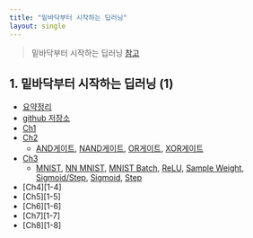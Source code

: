 ```yaml
---
title: "밑바닥부터 시작하는 딥러닝"
layout: single
---
```


> 밑바닥부터 시작하는 딥러닝 [참고][0-1]

## 1. 밑바닥부터 시작하는 딥러닝 (1)
* [요약정리][1-11]
* [github 저장소][1-22]
* [Ch1][1-1]
* [Ch2][1-2]
  * [AND게이트][12-1], [NAND게이트][12-2], [OR게이트][12-3], [XOR게이트][12-4]
* [Ch3][1-3]
  * [MNIST][13-1], [NN MNIST][13-2], [MNIST Batch][13-3], [ReLU][13-4], [Sample Weight][13-5], [Sigmoid/Step][13-6], [Sigmoid][13-7], [Step][13-8]
* [Ch4][1-4]
* [Ch5][1-5]
* [Ch6][1-6]
* [Ch7][1-7]
* [Ch8][1-8]

[0-1]: https://www.mindmeister.com/ko/812276967/_?fullscreen=1
[1-11]: https://nbviewer.org/github/SDRLurker/deep-learning/blob/master/%EB%AA%A9%EC%B0%A8.ipynb
[1-22]: https://github.com/WegraLee/deep-learning-from-scratch
[1-1]: https://docs.google.com/presentation/d/1P5xcmvA_mS4VKhaCIi0pMheV9N1W7_7Y/edit?usp=drive_link&ouid=100029220833717660572&rtpof=true&sd=true
[1-2]: https://docs.google.com/presentation/d/1P4TI9B8ZANCTQqAa3lwPc6rNLcDj_gtg/edit?usp=drive_link&ouid=100029220833717660572&rtpof=true&sd=true
[12-1]: https://colab.research.google.com/drive/1OXpZBLp2tyodK7wCeExKMuwYEqVRa637
[12-2]: https://colab.research.google.com/drive/1OXtDgpn5-FSLvJBawzZp2GpPCdOe5hmB
[12-3]: https://colab.research.google.com/drive/1OZAfhO84T6iPl6ZSBC8g88v6QOvodZIM
[12-4]: https://colab.research.google.com/drive/1OTfdwkNybgRucUaaa1G9WaZfqUn11U7A
[1-3]: https://docs.google.com/presentation/d/1OzU9_2jr3kzIYzEGnYiXoi3ZC_larQ35/edit?usp=drive_link&ouid=100029220833717660572&rtpof=true&sd=true
[13-1]: https://colab.research.google.com/drive/1TKdBPvSt54Uf3sIbZSiRGXrF_H1JhVzb
[13-2]: https://colab.research.google.com/drive/1POVXR6I5TEIMXtFcgVdIUff1lgztAY3r
[13-3]: https://colab.research.google.com/drive/1POnbSI5dJm44ex5vGUxIsEH5hT52AjyB
[13-4]: https://colab.research.google.com/drive/1PTUorKcyN9jYDakEff4vGGoCnI5j6olh
[13-5]: https://colab.research.google.com/drive/1P_P8TDLlQ_KubbuButoUWGvRS5m6rABz
[13-6]: https://colab.research.google.com/drive/1Pc17uMxWQx8Ci3dIar7gYmvSBQi_sJwe
[13-7]: https://colab.research.google.com/drive/1PgovMsHv5oEBe21R2SGXnKS2TDPcc9G9
[13-8]: https://colab.research.google.com/drive/1Ph8yAwQxHN7RICEnNr5LEjHA-ViPfCr8

